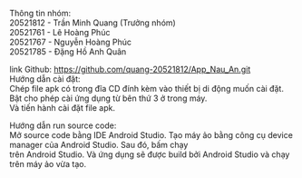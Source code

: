 Thông tin nhóm: <br />
20521812 - Trần Minh Quang (Trưởng nhóm) <br />
20521761 - Lê Hoàng Phúc <br />
20521767 - Nguyễn Hoàng Phúc <br />
20521785 - Đặng Hồ Anh Quân <br />

link Github: https://github.com/quang-20521812/App_Nau_An.git
<br />
Hướng dẫn cài đặt: <br />
Chép file apk có trong đĩa CD đính kèm vào thiết bị di động muốn cài đặt. <br />
Bật cho phép cài ứng dụng từ bên thứ 3 ở trong máy.<br />
Và tiến hành cài đặt file apk.<br />

Hướng dẫn run source code:<br />
Mở source code bằng IDE Android Studio. Tạo máy ảo bằng công cụ device manager của Android Studio. Sau đó, bấm chạy <br />
trên Android Studio. Và ứng dụng sẽ được build bởi Android Studio và chạy trên máy ảo vừa tạo.
